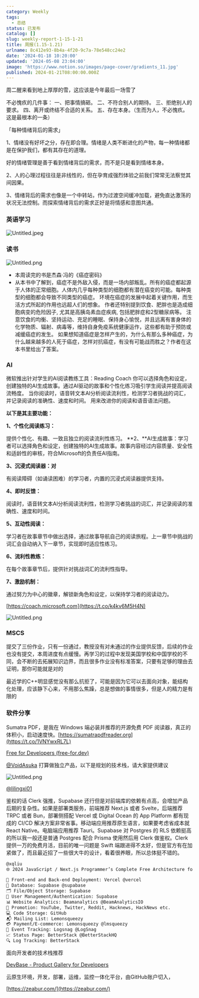 ```yaml
---
category: Weekly
tags:
  - 总结
status: 已发布
catalog: []
slug: weekly-report-1-15-1-21
title: 周报(1.15-1.21)
urlname: 8c412e93-8b4a-4f20-9c7a-78e548cc24e2
date: '2024-01-18 10:20:00'
updated: '2024-05-08 23:04:00'
image: 'https://www.notion.so/images/page-cover/gradients_11.jpg'
published: 2024-01-21T08:00:00.000Z
---
```


周二醒来看到地上厚厚的雪，这应该是今年最后一场雪了


不必愧疚的几件事：
一、把事情搞砸。
二、不符合别人的期待。
三、拒绝别人的要求。
四、离开或终结不合适的关系。
五、存在本身。（生而为人，不必愧疚。这是最根本的一条）


「每种情绪背后的需求」


1、情绪没有好坏之分，存在即合理。情绪是人类不断进化的产物，每一种情绪都是在保护我们，都有其存在的道理。


好的情绪管理是善于看到情绪背后的需求，而不是只是看到情绪本身。


2、人的心理过程往往是非线性的，但在孕育成强烈体验之前我们常常无法察觉其间因果。


3、情绪背后的需求也像是一个中转站，作为过渡空间缓冲加载，避免直达激荡的状况无法控制。而探索情绪背后的需求正好是将情感和意图共通。


### 英语学习


![Untitled.jpeg](https://prod-files-secure.s3.us-west-2.amazonaws.com/5d24fe63-e567-4804-86f9-9fdc62e13082/faec46dc-9da5-4799-b905-c316418f1168/Untitled.jpeg?X-Amz-Algorithm=AWS4-HMAC-SHA256&X-Amz-Content-Sha256=UNSIGNED-PAYLOAD&X-Amz-Credential=ASIAZI2LB4666JP2QARO%2F20250214%2Fus-west-2%2Fs3%2Faws4_request&X-Amz-Date=20250214T213256Z&X-Amz-Expires=3600&X-Amz-Security-Token=IQoJb3JpZ2luX2VjEA0aCXVzLXdlc3QtMiJHMEUCIFpbyUhRLwcHRWXjM5uItz8Nap8Cb6Ud%2BULZIeLUccETAiEA5JFyveW44ow0GIZD0ZM6WalY5NC0nPFdcEQ2ck4b5AEq%2FwMINhAAGgw2Mzc0MjMxODM4MDUiDHLdUzN%2FQtYvE5TdFSrcA%2BkWH8hPzPFY6vL%2BpFlGDf59ngUuJIyehhHmeLLlxXMnBiJ6ZdvaGBvwFLVQC5LAPYU10Rr4QWczKYTUEHbIlK83S6vHXHUqpd7nLL1OdRqwFW37WkO3wf18cX62uoZ4KO1pEY4xnEdVj2VGpP2kc4%2BF6hus2vMS2bbSWLXDn%2B%2BH0iwIBzjUP8xa3NGR9k40ruNdpAXW7EsUEtbTQuoOZktVtUKGSrp58y9Dpq9JDSlaCmfkVtigxJrQtCGDDStwM%2BMP5CFUgIKEVjJkmGbdKwtwyVz9NVvJGzzp2FRte2LVV1BYNeVkbBuEGq6IfVCglHWQ2MdPfPUD8UAd6YS9eD%2FGkXCECyFRSQwipOrQJ%2FVa%2Fyd1pUL7FnthM%2F0P9eOG76L8E4X287%2F%2FSx%2FwAjVQmOqmed0lGF9oJhJ6kXFeSgPDL%2FvjnBJUqluEpl28mfKDw6VKZfZJPabMUGh%2FvnRFEyXlMc8DqbQd7U5voVqL8Y5Ff1JGX32%2BGhjSWh01E3immxdMf4WTxH2PsxiHzDo88aWUCypYa7B4SpKZdtyqYRbNhcSjrCs%2BKXX44jUy8mq3kYkrDEu0IXx7CTARvZ1pqRAwwH5tm39oZsLX7QDpsjGpCl6dLbJwFD%2FItnWwMMvQvr0GOqUBoQVnHaNdsCBHSJzhq6tdF4FC7%2BA8CtC%2F%2FWmGbtcaf9x8kV895MVmD5B7KJUqBRIOJKMAbYcLKnzh71J2UwUfC4eloG8%2F3vege4wjoUK9unX9ibDufJWxT4gK3nKS4ekBqqto89nLifegqJ%2BM%2BsiPE1MrufP6HcXbRVJ1J4p9WhNv4uJhgO7XP%2F7XHb%2BDQ24Y6KuuHQnFKciaMXMiRw97lgcMy%2BT0&X-Amz-Signature=12a528ced4775d4399bcfb5d3ed9b19e2eb6715b0f8491239f432c11c616ea68&X-Amz-SignedHeaders=host&x-id=GetObject)


### 读书


![Untitled.png](https://prod-files-secure.s3.us-west-2.amazonaws.com/5d24fe63-e567-4804-86f9-9fdc62e13082/08aff459-da99-4ed5-87c6-1f4c95b62ac3/Untitled.png?X-Amz-Algorithm=AWS4-HMAC-SHA256&X-Amz-Content-Sha256=UNSIGNED-PAYLOAD&X-Amz-Credential=ASIAZI2LB4666JP2QARO%2F20250214%2Fus-west-2%2Fs3%2Faws4_request&X-Amz-Date=20250214T213256Z&X-Amz-Expires=3600&X-Amz-Security-Token=IQoJb3JpZ2luX2VjEA0aCXVzLXdlc3QtMiJHMEUCIFpbyUhRLwcHRWXjM5uItz8Nap8Cb6Ud%2BULZIeLUccETAiEA5JFyveW44ow0GIZD0ZM6WalY5NC0nPFdcEQ2ck4b5AEq%2FwMINhAAGgw2Mzc0MjMxODM4MDUiDHLdUzN%2FQtYvE5TdFSrcA%2BkWH8hPzPFY6vL%2BpFlGDf59ngUuJIyehhHmeLLlxXMnBiJ6ZdvaGBvwFLVQC5LAPYU10Rr4QWczKYTUEHbIlK83S6vHXHUqpd7nLL1OdRqwFW37WkO3wf18cX62uoZ4KO1pEY4xnEdVj2VGpP2kc4%2BF6hus2vMS2bbSWLXDn%2B%2BH0iwIBzjUP8xa3NGR9k40ruNdpAXW7EsUEtbTQuoOZktVtUKGSrp58y9Dpq9JDSlaCmfkVtigxJrQtCGDDStwM%2BMP5CFUgIKEVjJkmGbdKwtwyVz9NVvJGzzp2FRte2LVV1BYNeVkbBuEGq6IfVCglHWQ2MdPfPUD8UAd6YS9eD%2FGkXCECyFRSQwipOrQJ%2FVa%2Fyd1pUL7FnthM%2F0P9eOG76L8E4X287%2F%2FSx%2FwAjVQmOqmed0lGF9oJhJ6kXFeSgPDL%2FvjnBJUqluEpl28mfKDw6VKZfZJPabMUGh%2FvnRFEyXlMc8DqbQd7U5voVqL8Y5Ff1JGX32%2BGhjSWh01E3immxdMf4WTxH2PsxiHzDo88aWUCypYa7B4SpKZdtyqYRbNhcSjrCs%2BKXX44jUy8mq3kYkrDEu0IXx7CTARvZ1pqRAwwH5tm39oZsLX7QDpsjGpCl6dLbJwFD%2FItnWwMMvQvr0GOqUBoQVnHaNdsCBHSJzhq6tdF4FC7%2BA8CtC%2F%2FWmGbtcaf9x8kV895MVmD5B7KJUqBRIOJKMAbYcLKnzh71J2UwUfC4eloG8%2F3vege4wjoUK9unX9ibDufJWxT4gK3nKS4ekBqqto89nLifegqJ%2BM%2BsiPE1MrufP6HcXbRVJ1J4p9WhNv4uJhgO7XP%2F7XHb%2BDQ24Y6KuuHQnFKciaMXMiRw97lgcMy%2BT0&X-Amz-Signature=1f51d54e26b7b818ec7ac695d72b11e7ebbd5e5757de18f7edd7b405d446aee1&X-Amz-SignedHeaders=host&x-id=GetObject)

- 本周读完的书是杰森·冯的《癌症密码》
- 从本书中了解到，癌症不是外敌入侵，而是一场内部叛乱。所有的癌症都起源于人体的正常细胞。人体内几乎每种类型的细胞都有潜在癌变的可能。每种类型的细胞都会导致不同类型的癌症。
环境在癌症的发展中起着关键作用，而生活方式所起的作用也远超人们的想象。
作者还特别提到饮食、肥胖也是造成细胞病变的危险因子, 尤其是高胰岛素血症疾病, 包括肥胖症和2型糖尿病等。
注意饮食的均衡、坚持运动、充足的睡眠、保持身心愉悦，并且远离有害身体的化学物质、辐射、病毒等，维持自身免疫系统健康运作，这些都有助于预防或减缓癌症的发生。
如果想知道癌症是怎样产生的，为什么有那么多种癌症，为什么越来越多的人死于癌症，怎样对抗癌症，有没有可能战而胜之？作者在这本书里给出了答案。

### AI


微软推出针对学生的AI阅读教练工具：Reading Coach
你可以选择角色和设定，创建独特的AI生成故事。通过AI驱动的故事和个性化练习吸引学生阅读并提高阅读流畅度。
当你阅读时，语音转文本AI分析阅读流利性，检测学习者挑战的词汇，并记录阅读的准确性、速度和时间。
用来改进你的阅读和语音语法问题。


**以下是其主要功能：**


**1、个性化阅读练习：**


提供个性化、有趣、一致且独立的阅读流利性练习。
**2、**AI生成故事：学习者可以选择角色和设定，创建独特的AI生成故事。故事内容经过内容质量、安全性和适龄性的审核，符合Microsoft的负责任AI指南。


**3、沉浸式阅读器：对**


有阅读障碍（如诵读困难）的学习者，内置的沉浸式阅读器提供支持。


**4、即时反馈：**


阅读时，语音转文本AI分析阅读流利性，检测学习者挑战的词汇，并记录阅读的准确性、速度和时间。


**5、互动性阅读：**


学习者在故事章节中做出选择，通过故事导航自己的阅读旅程。上一章节中挑战的词汇会自动纳入下一章节，实现即时适应性练习。


**6、流利性教练：**


在每个故事章节后，提供针对挑战词汇的流利性指导。


**7、激励机制：**


通过努力为中心的徽章，解锁新角色和设定，以保持学习者的阅读动力。


[https://coach.microsoft.com](https://t.co/k4kv6M5H4N)


![Untitled.png](https://prod-files-secure.s3.us-west-2.amazonaws.com/5d24fe63-e567-4804-86f9-9fdc62e13082/8f53d036-0cfc-469d-a837-f15107675ae4/Untitled.png?X-Amz-Algorithm=AWS4-HMAC-SHA256&X-Amz-Content-Sha256=UNSIGNED-PAYLOAD&X-Amz-Credential=ASIAZI2LB4666JP2QARO%2F20250214%2Fus-west-2%2Fs3%2Faws4_request&X-Amz-Date=20250214T213256Z&X-Amz-Expires=3600&X-Amz-Security-Token=IQoJb3JpZ2luX2VjEA0aCXVzLXdlc3QtMiJHMEUCIFpbyUhRLwcHRWXjM5uItz8Nap8Cb6Ud%2BULZIeLUccETAiEA5JFyveW44ow0GIZD0ZM6WalY5NC0nPFdcEQ2ck4b5AEq%2FwMINhAAGgw2Mzc0MjMxODM4MDUiDHLdUzN%2FQtYvE5TdFSrcA%2BkWH8hPzPFY6vL%2BpFlGDf59ngUuJIyehhHmeLLlxXMnBiJ6ZdvaGBvwFLVQC5LAPYU10Rr4QWczKYTUEHbIlK83S6vHXHUqpd7nLL1OdRqwFW37WkO3wf18cX62uoZ4KO1pEY4xnEdVj2VGpP2kc4%2BF6hus2vMS2bbSWLXDn%2B%2BH0iwIBzjUP8xa3NGR9k40ruNdpAXW7EsUEtbTQuoOZktVtUKGSrp58y9Dpq9JDSlaCmfkVtigxJrQtCGDDStwM%2BMP5CFUgIKEVjJkmGbdKwtwyVz9NVvJGzzp2FRte2LVV1BYNeVkbBuEGq6IfVCglHWQ2MdPfPUD8UAd6YS9eD%2FGkXCECyFRSQwipOrQJ%2FVa%2Fyd1pUL7FnthM%2F0P9eOG76L8E4X287%2F%2FSx%2FwAjVQmOqmed0lGF9oJhJ6kXFeSgPDL%2FvjnBJUqluEpl28mfKDw6VKZfZJPabMUGh%2FvnRFEyXlMc8DqbQd7U5voVqL8Y5Ff1JGX32%2BGhjSWh01E3immxdMf4WTxH2PsxiHzDo88aWUCypYa7B4SpKZdtyqYRbNhcSjrCs%2BKXX44jUy8mq3kYkrDEu0IXx7CTARvZ1pqRAwwH5tm39oZsLX7QDpsjGpCl6dLbJwFD%2FItnWwMMvQvr0GOqUBoQVnHaNdsCBHSJzhq6tdF4FC7%2BA8CtC%2F%2FWmGbtcaf9x8kV895MVmD5B7KJUqBRIOJKMAbYcLKnzh71J2UwUfC4eloG8%2F3vege4wjoUK9unX9ibDufJWxT4gK3nKS4ekBqqto89nLifegqJ%2BM%2BsiPE1MrufP6HcXbRVJ1J4p9WhNv4uJhgO7XP%2F7XHb%2BDQ24Y6KuuHQnFKciaMXMiRw97lgcMy%2BT0&X-Amz-Signature=9cc00ee20d50b40b5502dff7786dae826090adde41dbb53aa9b50939bf903966&X-Amz-SignedHeaders=host&x-id=GetObject)


### MSCS


提交了三份作业，只有一份通过，教授没有对未通过的作业提供反馈，后续的作业也没有提交，本周进度有点缓慢。再学习的过程中发现美国学校和中国学校的不同，会不断的去拓展知识边界，而且很多作业没有标准答案，只要有足够的理由去证明，那你可能就是对的


最近学的C++明显感觉没有那么抗拒了，可能是因为它可以去面向对象，能结构化处理，应该静下心来，不用那么焦躁，总是想做的事情很多，但是人的精力是有限的


### 软件分享


Sumatra PDF，是我在 Windows 端必装并推荐的开源免费 PDF 阅读器，真正的体积小，启动速度快。[https://sumatrapdfreader.org](https://t.co/1VNYwxRL7L)


[Free for Developers (free-for.dev)](https://free-for.dev/#/)


[@VoidAsuka](https://twitter.com/VoidAsuka) 打算做独立产品，以下是规划的技术栈，请大家提供建议


![Untitled.png](https://prod-files-secure.s3.us-west-2.amazonaws.com/5d24fe63-e567-4804-86f9-9fdc62e13082/93561a3c-b2bc-4a43-bbc5-67e3f740ed5e/Untitled.png?X-Amz-Algorithm=AWS4-HMAC-SHA256&X-Amz-Content-Sha256=UNSIGNED-PAYLOAD&X-Amz-Credential=ASIAZI2LB4666JP2QARO%2F20250214%2Fus-west-2%2Fs3%2Faws4_request&X-Amz-Date=20250214T213256Z&X-Amz-Expires=3600&X-Amz-Security-Token=IQoJb3JpZ2luX2VjEA0aCXVzLXdlc3QtMiJHMEUCIFpbyUhRLwcHRWXjM5uItz8Nap8Cb6Ud%2BULZIeLUccETAiEA5JFyveW44ow0GIZD0ZM6WalY5NC0nPFdcEQ2ck4b5AEq%2FwMINhAAGgw2Mzc0MjMxODM4MDUiDHLdUzN%2FQtYvE5TdFSrcA%2BkWH8hPzPFY6vL%2BpFlGDf59ngUuJIyehhHmeLLlxXMnBiJ6ZdvaGBvwFLVQC5LAPYU10Rr4QWczKYTUEHbIlK83S6vHXHUqpd7nLL1OdRqwFW37WkO3wf18cX62uoZ4KO1pEY4xnEdVj2VGpP2kc4%2BF6hus2vMS2bbSWLXDn%2B%2BH0iwIBzjUP8xa3NGR9k40ruNdpAXW7EsUEtbTQuoOZktVtUKGSrp58y9Dpq9JDSlaCmfkVtigxJrQtCGDDStwM%2BMP5CFUgIKEVjJkmGbdKwtwyVz9NVvJGzzp2FRte2LVV1BYNeVkbBuEGq6IfVCglHWQ2MdPfPUD8UAd6YS9eD%2FGkXCECyFRSQwipOrQJ%2FVa%2Fyd1pUL7FnthM%2F0P9eOG76L8E4X287%2F%2FSx%2FwAjVQmOqmed0lGF9oJhJ6kXFeSgPDL%2FvjnBJUqluEpl28mfKDw6VKZfZJPabMUGh%2FvnRFEyXlMc8DqbQd7U5voVqL8Y5Ff1JGX32%2BGhjSWh01E3immxdMf4WTxH2PsxiHzDo88aWUCypYa7B4SpKZdtyqYRbNhcSjrCs%2BKXX44jUy8mq3kYkrDEu0IXx7CTARvZ1pqRAwwH5tm39oZsLX7QDpsjGpCl6dLbJwFD%2FItnWwMMvQvr0GOqUBoQVnHaNdsCBHSJzhq6tdF4FC7%2BA8CtC%2F%2FWmGbtcaf9x8kV895MVmD5B7KJUqBRIOJKMAbYcLKnzh71J2UwUfC4eloG8%2F3vege4wjoUK9unX9ibDufJWxT4gK3nKS4ekBqqto89nLifegqJ%2BM%2BsiPE1MrufP6HcXbRVJ1J4p9WhNv4uJhgO7XP%2F7XHb%2BDQ24Y6KuuHQnFKciaMXMiRw97lgcMy%2BT0&X-Amz-Signature=143f70171cd231e9ec2fe971a47f487c50d9eb19b4fda1a9245eb91842bad617&X-Amz-SignedHeaders=host&x-id=GetObject)


[@lilingxi01](https://twitter.com/lilingxi01)


鉴权的话 Clerk 强推，Supabase 还行但是对前端库的依赖有点高，会增加产品后期的复杂性。如果是部署类服务，前端推荐 Next.js 或者 Svelte，后端推荐 TRPC 或者 Bun，部署侧搭配 Vercel 或 Digital Ocean 的 App Platform 都有现成的 CI/CD 解决方案非常省事。移动端应用推荐原生语言，如果要考虑省成本就 React Native。电脑端应用推荐 Tauri。Supabase 对 Postgres 的 RLS 依赖挺高的所以我一般还是普通 Postgres 配合 Prisma 使用然后用 Clerk 做鉴权。Clerk 提供一万的免费月活，目前的唯一问题是 Swift 端跟进得不太好，但是官方有在加紧做了，而且最近招了一些很大牛的设计，看着很养眼，所以总体挺不错的。


```markdown
@xqliu
🌐 2024 JavaScript / Next.js Programmer’s Complete Free Architecture for solo entrepreneur:

🔧 Front-end and Back-end Deployment: Vercel @vercel
💾 Database: Supabase @supabase
🗂️ File/Object Storage: Supabase
👥 User Management/Authentication: Supabase
📊 Website Analytics: Beamanalytics @BeamAnalyticsIO
📣 Promotion: YouTube, Twitter, Reddit, Hacknews, HackNews etc. 
💻 Code Storage: GitHub
📬 Mailing List: Lemonsqueezy
💳 Payment/E-commerce: Lemonsqueezy @lmsqueezy
📌 Event Tracking: Logsnag @LogSnag
📈 Status Page: BetterStack @BetterStackHQ
🔍 Log Tracking: BetterStack
```


面向开发者的技术栈推荐


[DevBase - Product Gallery for Developers](https://devbase.fyi/)


云原生环境，开发，部署，运维，监控一体化平台，由GitHub账户切入，


[https://zeabur.com/](https://zeabur.com/)

